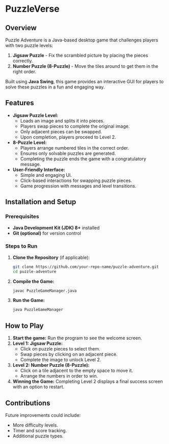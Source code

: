 # PuzzleVerse

## Overview
Puzzle Adventure is a Java-based desktop game that challenges players with two puzzle levels:
1. **Jigsaw Puzzle** - Fix the scrambled picture by placing the pieces correctly. 
2. **Number Puzzle (8-Puzzle)** - Move the tiles around to get them in the right order.

Built using **Java Swing**, this game provides an interactive GUI for players to solve these puzzles in a fun and engaging way.

## Features
- **Jigsaw Puzzle Level:**
  - Loads an image and splits it into pieces.
  - Players swap pieces to complete the original image.
  - Only adjacent pieces can be swapped. 
  - Upon completion, players proceed to Level 2.
- **8-Puzzle Level:**
  - Players arrange numbered tiles in the correct order.
  - Ensures only solvable puzzles are generated.
  - Completing the puzzle ends the game with a congratulatory message.
- **User-Friendly Interface:**
  - Simple and engaging UI.
  - Click-based interactions for swapping puzzle pieces.
  - Game progression with messages and level transitions.

## Installation and Setup
### Prerequisites
- **Java Development Kit (JDK) 8+** installed
- **Git (optional)** for version control

### Steps to Run
1. **Clone the Repository** (if applicable):
   ```bash
   git clone https://github.com/your-repo-name/puzzle-adventure.git
   cd puzzle-adventure
   ```
2. **Compile the Game:**
   ```bash
   javac PuzzleGameManager.java
   ```
3. **Run the Game:**
   ```bash
   java PuzzleGameManager
   ```

## How to Play
1. **Start the game:** Run the program to see the welcome screen.
2. **Level 1: Jigsaw Puzzle:**
   - Click on puzzle pieces to select them.
   - Swap pieces by clicking on an adjacent piece.
   - Complete the image to unlock Level 2.
3. **Level 2: Number Puzzle (8-Puzzle):**
   - Click on a tile adjacent to the empty space to move it.
   - Arrange the numbers in order to win.
4. **Winning the Game:** Completing Level 2 displays a final success screen with an option to restart.


## Contributions
Future improvements could include:
- More difficulty levels.
- Timer and score tracking.
- Additional puzzle types.
